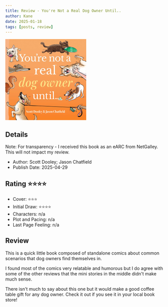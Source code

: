 ```yaml
---
title: Review - You're Not a Real Dog Owner Until..
author: Kane
date: 2025-01-18
tags: [posts, review]
---
```



<p><img src="covers/youre-not-a-real-dog-owner.png" alt="book cover"></p>

## Details
Note: For transparency - I received this book as an eARC from NetGalley. This will not impact my review. 

- Author: Scott Dooley; Jason Chatfield
- Publish Date: 2025-04-29

## Rating ⭐⭐⭐⭐
- Cover: ⭐⭐⭐
- Initial Draw: ⭐⭐⭐⭐
- Characters: n/a
- Plot and Pacing: n/a
- Last Page Feeling: n/a

## Review

This is a quick little book composed of standalone comics about common scenarios that dog owners find themselves in. 

I found most of the comics very relatable and humorous but I do agree with some of the other reviews that the mini stories in the middle didn't make much sense. 

There isn't much to say about this one but it would make a good coffee table gift for any dog owner. Check it out if you see it in your local book store!